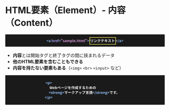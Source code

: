 # HTML要素（Element）- 内容（Content）

![HTML要素（Element）- 内容（Content）-1](https://raw.githubusercontent.com/murayama333/md2slide/refs/heads/main/md/html/part1/img/08.png)

* **内容**とは開始タグと終了タグの間に挟まれるデータ
* **他のHTML要素を含むこともできる**
* **内容を持たない要素もある**（`<img>` `<br>` `<input>` など）

![HTML要素（Element）- 内容（Content）-2](https://raw.githubusercontent.com/murayama333/md2slide/refs/heads/main/md/html/part1/img/08_2.png)
